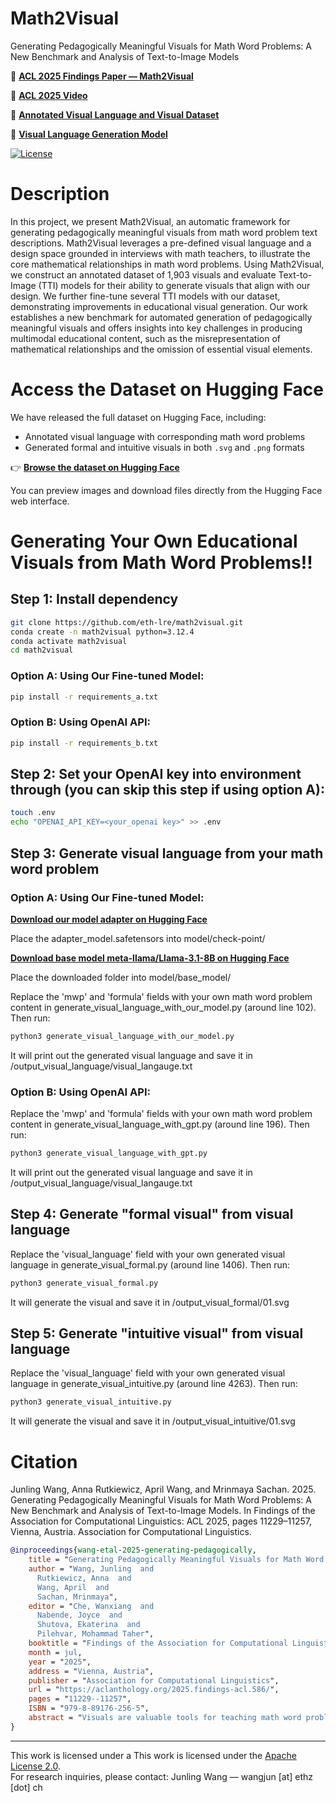 # Math2Visual
Generating Pedagogically Meaningful Visuals for Math Word Problems: A New Benchmark and Analysis of Text-to-Image Models

📄 **[ACL 2025 Findings Paper — Math2Visual](https://aclanthology.org/2025.findings-acl.586/)**  

🎥 **[ACL 2025 Video](https://youtu.be/jdPYVoHEPtk)**  

📘 **[Annotated Visual Language and Visual Dataset](https://huggingface.co/datasets/junling24/Math2Visual-Generating_Pedagogically_Meaningful_Visuals_for_Math_Word_Problems)**  

🤖 **[Visual Language Generation Model](https://huggingface.co/junling24/Math2Visual-Visual_Language_Generation)**

[![License](https://img.shields.io/badge/License-Apache_2.0-blue.svg)](https://www.apache.org/licenses/LICENSE-2.0)

# Description
In this project, we present Math2Visual, an automatic framework for generating pedagogically meaningful visuals from math word problem text descriptions. Math2Visual leverages a pre-defined visual language and a design space grounded in interviews with math teachers, to illustrate the core mathematical relationships in math word problems. Using Math2Visual, we construct an annotated dataset of 1,903 visuals and evaluate Text-to-Image (TTI) models for their ability to generate visuals that align with our design. We further fine-tune several TTI models with our dataset, demonstrating improvements in educational visual generation. Our work establishes a new benchmark for automated generation of pedagogically meaningful visuals and offers insights into key challenges in producing multimodal educational content, such as the misrepresentation of mathematical relationships and the omission of essential visual elements.


# Access the Dataset on Hugging Face

We have released the full dataset on Hugging Face, including:
- Annotated visual language with corresponding math word problems
- Generated formal and intuitive visuals in both `.svg` and `.png` formats

👉 **[Browse the dataset on Hugging Face](https://huggingface.co/datasets/junling24/Math2Visual-Generating_Pedagogically_Meaningful_Visuals_for_Math_Word_Problems)**

You can preview images and download files directly from the Hugging Face web interface.

# Generating Your Own Educational Visuals from Math Word Problems!!
## Step 1: Install dependency
```bash
git clone https://github.com/eth-lre/math2visual.git
conda create -n math2visual python=3.12.4
conda activate math2visual
cd math2visual
```
### Option A: Using Our Fine-tuned Model:
```bash
pip install -r requirements_a.txt
```
### Option B: Using OpenAI API:
```bash
pip install -r requirements_b.txt
```

## Step 2: Set your OpenAI key into environment through (you can skip this step if using option A):
```bash
touch .env
echo "OPENAI_API_KEY=<your_openai key>" >> .env
```
## Step 3: Generate visual language from your math word problem 
### Option A: Using Our Fine-tuned Model:
**[Download our model adapter on Hugging Face](https://huggingface.co/junling24/Math2Visual-Visual_Language_Generation)**

Place the adapter_model.safetensors into model/check-point/

**[Download base model meta-llama/Llama-3.1-8B on Hugging Face](https://huggingface.co/meta-llama/Llama-3.1-8B)**

Place the downloaded folder into model/base_model/

Replace the 'mwp' and 'formula' fields with your own math word problem content in generate_visual_language_with_our_model.py (around line 102). Then run:
```bash
python3 generate_visual_language_with_our_model.py
```
It will print out the generated visual language and save it in /output_visual_language/visual_langauge.txt
### Option B: Using OpenAI API:
Replace the 'mwp' and 'formula' fields with your own math word problem content in generate_visual_language_with_gpt.py (around line 196). Then run:
```bash
python3 generate_visual_language_with_gpt.py
```
It will print out the generated visual language and save it in /output_visual_language/visual_langauge.txt

## Step 4: Generate "formal visual" from visual language
Replace the 'visual_language' field with your own generated visual language in generate_visual_formal.py (around line 1406). Then run:
```bash
python3 generate_visual_formal.py
```
It will generate the visual and save it in /output_visual_formal/01.svg

## Step 5: Generate "intuitive visual" from visual language
Replace the 'visual_language' field with your own generated visual language in generate_visual_intuitive.py (around line 4263). Then run:
```bash
python3 generate_visual_intuitive.py
```
It will generate the visual and save it in /output_visual_intuitive/01.svg


# Citation
Junling Wang, Anna Rutkiewicz, April Wang, and Mrinmaya Sachan. 2025. Generating Pedagogically Meaningful Visuals for Math Word Problems: A New Benchmark and Analysis of Text-to-Image Models. In Findings of the Association for Computational Linguistics: ACL 2025, pages 11229–11257, Vienna, Austria. Association for Computational Linguistics.

```bibtex
@inproceedings{wang-etal-2025-generating-pedagogically,
    title = "Generating Pedagogically Meaningful Visuals for Math Word Problems: A New Benchmark and Analysis of Text-to-Image Models",
    author = "Wang, Junling  and
      Rutkiewicz, Anna  and
      Wang, April  and
      Sachan, Mrinmaya",
    editor = "Che, Wanxiang  and
      Nabende, Joyce  and
      Shutova, Ekaterina  and
      Pilehvar, Mohammad Taher",
    booktitle = "Findings of the Association for Computational Linguistics: ACL 2025",
    month = jul,
    year = "2025",
    address = "Vienna, Austria",
    publisher = "Association for Computational Linguistics",
    url = "https://aclanthology.org/2025.findings-acl.586/",
    pages = "11229--11257",
    ISBN = "979-8-89176-256-5",
    abstract = "Visuals are valuable tools for teaching math word problems (MWPs), helping young learners interpret textual descriptions into mathematical expressions before solving them.However, creating such visuals is labor-intensive and there is a lack of automated methods to support this process. In this paper, we present Math2Visual, an automatic framework for generating pedagogically meaningful visuals from MWP text descriptions. Math2Visual leverages a pre-defined visual language and a design space grounded in interviews with math teachers, to illustrate the core mathematical relationships in MWPs.Using Math2Visual, we construct an annotated dataset of 1,903 visuals and evaluate Text-to-Image (TTI) models for their ability to generate visuals that align with our design. We further fine-tune several TTI models with our dataset, demonstrating improvements in educational visual generation. Our work establishes a new benchmark for automated generation of pedagogically meaningful visuals and offers insights into key challenges in producing multimodal educational content, such as the misrepresentation of mathematical relationships and the omission of essential visual elements."
}
```

---
This work is licensed under a
This work is licensed under the [Apache License 2.0](https://www.apache.org/licenses/LICENSE-2.0).  
For research inquiries, please contact: Junling Wang — wangjun [at] ethz [dot] ch


[cc-by-sa]: http://creativecommons.org/licenses/by-sa/4.0/
[cc-by-sa-shield]: https://img.shields.io/badge/License-CC%20BY--SA%204.0-lightgrey.svg
